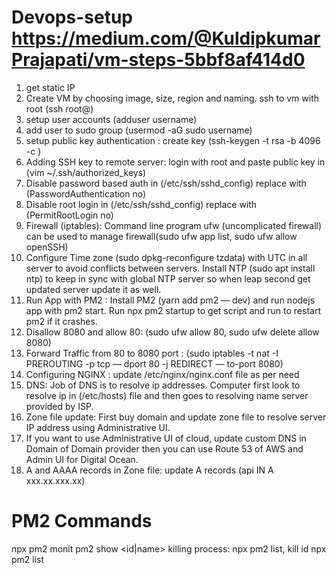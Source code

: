 # Devops-setup https://medium.com/@KuldipkumarPrajapati/vm-steps-5bbf8af414d0

1. get static IP
1. Create VM by choosing image, size, region and naming.
ssh to vm with root (ssh root@<server-ip>)
1. setup user accounts (adduser username)
1. add user to sudo group (usermod -aG sudo username)
1. setup public key authentication : create key (ssh-keygen -t rsa -b 4096 -c <email id>)
1. Adding SSH key to remote server: login with root and paste public key in (vim ~/.ssh/authorized_keys)
1. Disable password based auth in (/etc/ssh/sshd_config) replace with (PasswordAuthentication no)
1. Disable root login in (/etc/ssh/sshd_config) replace with (PermitRootLogin no)
1. Firewall (iptables): Command line program ufw (uncomplicated firewall) can be used to manage firewall(sudo ufw app list, sudo ufw allow openSSH)
1. Configure Time zone (sudo dpkg-reconfigure tzdata) with UTC in all server to avoid conflicts between servers. Install NTP (sudo apt install ntp) to keep in sync with global NTP server so when leap second get updated server update it as well.
1. Run App with PM2 : Install PM2 (yarn add pm2 — dev) and run nodejs app with pm2 start. Run npx pm2 startup to get script and run to restart pm2 if it crashes.
1. Disallow 8080 and allow 80: (sudo ufw allow 80, sudo ufw delete allow 8080)
1. Forward Traffic from 80 to 8080 port : (sudo iptables -t nat -I PREROUTING -p tcp — dport 80 -j REDIRECT — to-port 8080)
1. Configuring NGINX : update /etc/nginx/nginx.conf file as per need
1. DNS: Job of DNS is to resolve ip addresses. Computer first look to resolve ip in (/etc/hosts) file and then goes to resolving name server provided by ISP.
1. Zone file update: First buy domain and update zone file to resolve server IP address using Administrative UI. 
1. If you want to use Administrative UI of cloud, update custom DNS in Domain of Domain provider then you can use Route 53 of AWS and Admin UI for Digital Ocean.
1. A and AAAA records in Zone file: update A records (api IN A xxx.xx.xxx.xx)

# PM2 Commands
npx pm2 monit
pm2 show <id|name>
killing process: npx pm2 list, kill id
npx pm2 list